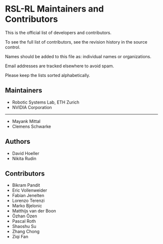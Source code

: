 # RSL-RL Maintainers and Contributors

This is the official list of developers and contributors.

To see the full list of contributors, see the revision history in the source control.

Names should be added to this file as: individual names or organizations.

Email addresses are tracked elsewhere to avoid spam.

Please keep the lists sorted alphabetically.

## Maintainers

* Robotic Systems Lab, ETH Zurich
* NVIDIA Corporation

---

* Mayank Mittal
* Clemens Schwarke

## Authors

* David Hoeller
* Nikita Rudin

## Contributors

* Bikram Pandit
* Eric Vollenweider
* Fabian Jenelten
* Lorenzo Terenzi
* Marko Bjelonic
* Matthijs van der Boon
* Özhan Özen
* Pascal Roth
* Shaoshu Su
* Zhang Chong
* Ziqi Fan
